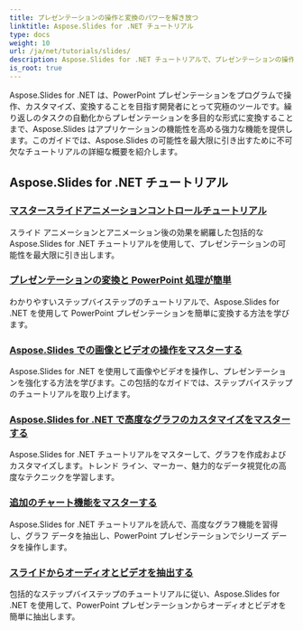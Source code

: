 ```yaml
---
title: プレゼンテーションの操作と変換のパワーを解き放つ
linktitle: Aspose.Slides for .NET チュートリアル
type: docs
weight: 10
url: /ja/net/tutorials/slides/
description: Aspose.Slides for .NET チュートリアルで、プレゼンテーションの操作、変換、PowerPoint 処理の世界を学びましょう。プレゼンテーションを作成、変換、強化して、インパクトのある結果を得る方法を学習します。
is_root: true
---
```


Aspose.Slides for .NET は、PowerPoint プレゼンテーションをプログラムで操作、カスタマイズ、変換することを目指す開発者にとって究極のツールです。繰り返しのタスクの自動化からプレゼンテーションを多目的な形式に変換することまで、Aspose.Slides はアプリケーションの機能性を高める強力な機能を提供します。このガイドでは、Aspose.Slides の可能性を最大限に引き出すために不可欠なチュートリアルの詳細な概要を紹介します。

## Aspose.Slides for .NET チュートリアル
### [マスタースライドアニメーションコントロールチュートリアル](./master-slide-animation-control/)
スライド アニメーションとアニメーション後の効果を網羅した包括的な Aspose.Slides for .NET チュートリアルを使用して、プレゼンテーションの可能性を最大限に引き出します。
### [プレゼンテーションの変換と PowerPoint 処理が簡単](./presentation-conversion-guide/)
わかりやすいステップバイステップのチュートリアルで、Aspose.Slides for .NET を使用して PowerPoint プレゼンテーションを簡単に変換する方法を学びます。
### [Aspose.Slides での画像とビデオの操作をマスターする](./mastering-image-and-video-manipulation/)
Aspose.Slides for .NET を使用して画像やビデオを操作し、プレゼンテーションを強化する方法を学びます。この包括的なガイドでは、ステップバイステップのチュートリアルを取り上げます。
### [Aspose.Slides for .NET で高度なグラフのカスタマイズをマスターする](./master-advanced-chart-customization/)
Aspose.Slides for .NET チュートリアルをマスターして、グラフを作成およびカスタマイズします。トレンド ライン、マーカー、魅力的なデータ視覚化の高度なテクニックを学習します。
### [追加のチャート機能をマスターする](./master-additional-chart-features/)
Aspose.Slides for .NET チュートリアルを読んで、高度なグラフ機能を習得し、グラフ データを抽出し、PowerPoint プレゼンテーションでシリーズ データを操作します。
### [スライドからオーディオとビデオを抽出する](./extract-audio-and-video/)
包括的なステップバイステップのチュートリアルに従い、Aspose.Slides for .NET を使用して、PowerPoint プレゼンテーションからオーディオとビデオを簡単に抽出します。